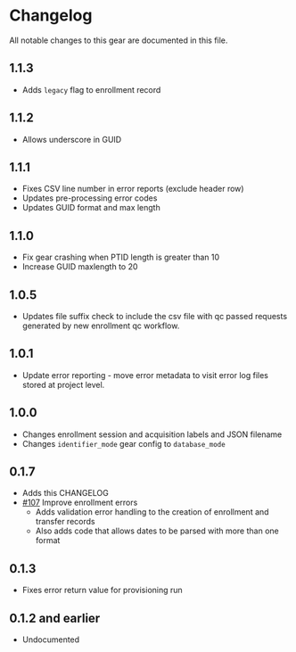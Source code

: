 # Changelog

All notable changes to this gear are documented in this file.

## 1.1.3
* Adds `legacy` flag to enrollment record
  
## 1.1.2
* Allows underscore in GUID
  
## 1.1.1
* Fixes CSV line number in error reports (exclude header row)
* Updates pre-processing error codes
* Updates GUID format and max length
  
## 1.1.0
* Fix gear crashing when PTID length is greater than 10
* Increase GUID maxlength to 20

## 1.0.5
* Updates file suffix check to include the csv file with qc passed requests generated by new enrollment qc workflow.
  
## 1.0.1
* Update error reporting - move error metadata to visit error log files stored at project level.
  
## 1.0.0
* Changes enrollment session and acquisition labels and JSON filename
* Changes `identifier_mode` gear config to `database_mode`

## 0.1.7
* Adds this CHANGELOG
* [#107](https://github.com/naccdata/flywheel-gear-extensions/pull/107) Improve enrollment errors
	* Adds validation error handling to the creation of enrollment and transfer records
	* Also adds code that allows dates to be parsed with more than one format

## 0.1.3

* Fixes error return value for provisioning run

## 0.1.2 and earlier

* Undocumented

